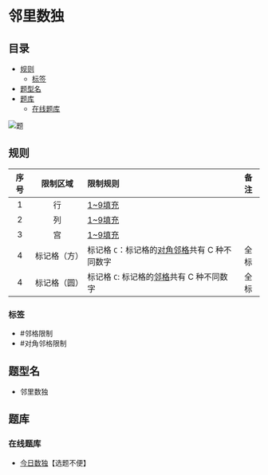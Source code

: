 # 邻里数独
<!-- START doctoc generated TOC please keep comment here to allow auto update -->
<!-- DON'T EDIT THIS SECTION, INSTEAD RE-RUN doctoc TO UPDATE -->
## 目录

- [规则](#%E8%A7%84%E5%88%99)
  - [标签](#%E6%A0%87%E7%AD%BE)
- [题型名](#%E9%A2%98%E5%9E%8B%E5%90%8D)
- [题库](#%E9%A2%98%E5%BA%93)
  - [在线题库](#%E5%9C%A8%E7%BA%BF%E9%A2%98%E5%BA%93)

<!-- END doctoc generated TOC please keep comment here to allow auto update -->

![题](https://cn.sudoku.today/pic/04/neighboursudoku/68931_255411.png)

## 规则

| 序号  |  限制区域  | 限制规则                         | 备注  |
|:---:|:------:|:-----------------------------|:---:|
|  1  |   行    | [1~9填充]                      |     |
|  2  |   列    | [1~9填充]                      |     |
|  3  |   宫    | [1~9填充]                      |     |
|  4  | 标记格（方） | 标记格 `C`：标记格的[对角邻格]共有 C 种不同数字 | 全标  |
|  4  | 标记格（圆） | 标记格 `C`: 标记格的[邻格]共有 C 种不同数字  | 全标  |

### 标签

- #邻格限制
- #对角邻格限制

## 题型名

- 邻里数独

## 题库

### 在线题库

- [今日数独]【选题不便】

[1~9填充]: ../../../../../rules.md#1to9填充

[邻格]: ../../../../../rules.md#邻格

[对角邻格]: ../../../../../rules.md#对角邻格

[今日数独]: https://cn.sudoku.today/g-neighbourship-sudoku/
